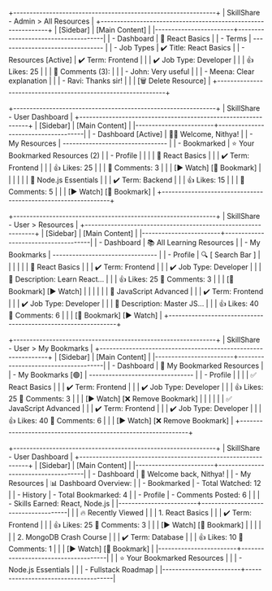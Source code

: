+--------------------------------------------------------------+
| SkillShare - Admin > All Resources                           |
+--------------------------------------------------------------+
| [Sidebar]              | [Main Content]                      |
|------------------------+-------------------------------------|
| - Dashboard            |  🔽 React Basics                    |
| - Terms                |  --------------------------------   |
| - Job Types            |  ✔️ Title: React Basics             |
| - Resources [Active]   |  ✔️ Term: Frontend                  |
|                        |  ✔️ Job Type: Developer             |
|                        |  👍 Likes: 25                       |
|                        |  💬 Comments (3):                   |
|                        |   - John: Very useful               |
|                        |   - Meena: Clear explanation        |
|                        |   - Ravi: Thanks sir!               |
|                        |  [🗑 Delete Resource]               |
+--------------------------------------------------------------+


+--------------------------------------------------------------+
| SkillShare - User Dashboard                                  |
+--------------------------------------------------------------+
| [Sidebar]              | [Main Content]                      |
|------------------------+-------------------------------------|
| - Dashboard [Active]   |  🙋‍♀️ Welcome, Nithya!             |
| - My Resources         |  --------------------------------   |
| - Bookmarked           |  ⭐️ Your Bookmarked Resources (2)  |
| - Profile              |                                    |
|                        |  🔹 React Basics                    |
|                        |   ✔️ Term: Frontend                |
|                        |   👍 Likes: 25                     |
|                        |   💬 Comments: 3                   |
|                        |   [▶ Watch] [💾 Bookmark]           |
|                        |                                    |
|                        |  🔹 Node.js Essentials             |
|                        |   ✔️ Term: Backend                 |
|                        |   👍 Likes: 15                     |
|                        |   💬 Comments: 5                   |
|                        |   [▶ Watch] [💾 Bookmark]           |
+--------------------------------------------------------------+




+--------------------------------------------------------------+
| SkillShare - User > Resources                                |
+--------------------------------------------------------------+
| [Sidebar]              | [Main Content]                      |
|------------------------+-------------------------------------|
| - Dashboard            |  📚 All Learning Resources          |
| - My Bookmarks         |  --------------------------------   |
| - Profile              |  🔍 [ Search Bar ]                 |
|                        |                                     |
|                        | 🔽 React Basics                     |
|                        |   ✔️ Term: Frontend                 |
|                        |   ✔️ Job Type: Developer            |
|                        |   📄 Description: Learn React...    |
|                        |   👍 Likes: 25   💬 Comments: 3     |
|                        |   [🔖 Bookmark]  [▶ Watch]          |
|                        |                                     |
|                        | 🔽 JavaScript Advanced              |
|                        |   ✔️ Term: Frontend                 |
|                        |   ✔️ Job Type: Developer            |
|                        |   📄 Description: Master JS...      |
|                        |   👍 Likes: 40   💬 Comments: 6     |
|                        |   [🔖 Bookmark]  [▶ Watch]          |
+--------------------------------------------------------------+


+--------------------------------------------------------------+
| SkillShare - User > My Bookmarks                             |
+--------------------------------------------------------------+
| [Sidebar]              | [Main Content]                      |
|------------------------+-------------------------------------|
| - Dashboard            |  🔖 My Bookmarked Resources         |
| - My Bookmarks [🟢]   |  --------------------------------   |
| - Profile              |                                     |
|                        | ✅ React Basics                     |
|                        |   ✔️ Term: Frontend                 |
|                        |   ✔️ Job Type: Developer            |
|                        |   👍 Likes: 25   💬 Comments: 3     |
|                        |   [▶ Watch]  [❌ Remove Bookmark]   |
|                        |                                     |
|                        | ✅ JavaScript Advanced              |
|                        |   ✔️ Term: Frontend                 |
|                        |   ✔️ Job Type: Developer            |
|                        |   👍 Likes: 40   💬 Comments: 6     |
|                        |   [▶ Watch]  [❌ Remove Bookmark]   |
+--------------------------------------------------------------+


+--------------------------------------------------------------+
| SkillShare - User Dashboard                                  |
+--------------------------------------------------------------+
| [Sidebar]              | [Main Content]                      |
|------------------------+-------------------------------------|
| - Dashboard            | 👋 Welcome back, Nithya!             |
| - My Resources         | 📊 Dashboard Overview:              |
| - Bookmarked           |   - Total Watched: 12               |
| - History              |   - Total Bookmarked: 4             |
| - Profile              |   - Comments Posted: 6              |
|                        |   - Skills Earned: React, Node.js   |
|------------------------+-------------------------------------|
|                        | 🔥 Recently Viewed                  |
|                        |  1. React Basics                    |
|                        |     ✔️ Term: Frontend               |
|                        |     👍 Likes: 25  💬 Comments: 3     |
|                        |     [▶ Watch] [💾 Bookmark]         |
|                        |                                     |
|                        |  2. MongoDB Crash Course            |
|                        |     ✔️ Term: Database               |
|                        |     👍 Likes: 10  💬 Comments: 1     |
|                        |     [▶ Watch] [💾 Bookmark]         |
|------------------------+-------------------------------------|
|                        | ⭐️ Your Bookmarked Resources        |
|                        |  - Node.js Essentials               |
|                        |  - Fullstack Roadmap                |
|------------------------+-------------------------------------|
